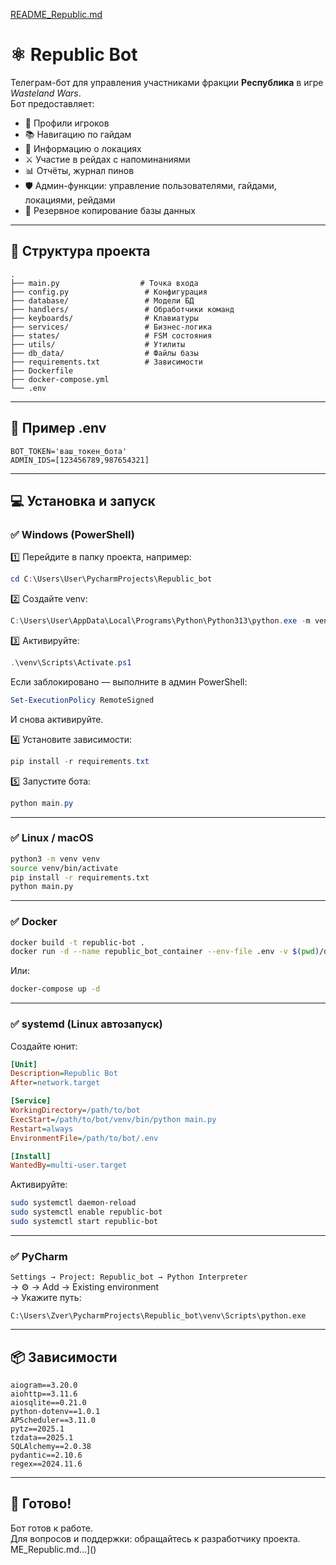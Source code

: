 [README_Republic.md](https://github.com/user-attachments/files/21024995/README_Republic.md)
# ⚛ Republic Bot

Телеграм-бот для управления участниками фракции **Республика** в игре *Wasteland Wars*.  
Бот предоставляет:
- 👤 Профили игроков
- 📚 Навигацию по гайдам
- 📍 Информацию о локациях
- ⚔ Участие в рейдах с напоминаниями
- 📊 Отчёты, журнал пинов
- 🛡 Админ-функции: управление пользователями, гайдами, локациями, рейдами
- 💾 Резервное копирование базы данных

---

## 📂 Структура проекта

```
.
├── main.py                  # Точка входа
├── config.py                 # Конфигурация
├── database/                 # Модели БД
├── handlers/                 # Обработчики команд
├── keyboards/                # Клавиатуры
├── services/                 # Бизнес-логика
├── states/                   # FSM состояния
├── utils/                    # Утилиты
├── db_data/                  # Файлы базы
├── requirements.txt          # Зависимости
├── Dockerfile
├── docker-compose.yml
└── .env
```

---

## 🔑 Пример .env

```env
BOT_TOKEN='ваш_токен_бота'
ADMIN_IDS=[123456789,987654321]
```

---

## 💻 Установка и запуск

### ✅ Windows (PowerShell)

1️⃣ Перейдите в папку проекта, например:
```powershell
cd C:\Users\User\PycharmProjects\Republic_bot
```

2️⃣ Создайте venv:
```powershell
C:\Users\User\AppData\Local\Programs\Python\Python313\python.exe -m venv venv
```

3️⃣ Активируйте:
```powershell
.\venv\Scripts\Activate.ps1
```
Если заблокировано — выполните в админ PowerShell:
```powershell
Set-ExecutionPolicy RemoteSigned
```
И снова активируйте.

4️⃣ Установите зависимости:
```powershell
pip install -r requirements.txt
```

5️⃣ Запустите бота:
```powershell
python main.py
```

---

### ✅ Linux / macOS

```bash
python3 -m venv venv
source venv/bin/activate
pip install -r requirements.txt
python main.py
```

---

### ✅ Docker

```bash
docker build -t republic-bot .
docker run -d --name republic_bot_container --env-file .env -v $(pwd)/db_data:/app/db_data republic-bot
```
Или:
```bash
docker-compose up -d
```

---

### ✅ systemd (Linux автозапуск)

Создайте юнит:
```ini
[Unit]
Description=Republic Bot
After=network.target

[Service]
WorkingDirectory=/path/to/bot
ExecStart=/path/to/bot/venv/bin/python main.py
Restart=always
EnvironmentFile=/path/to/bot/.env

[Install]
WantedBy=multi-user.target
```
Активируйте:
```bash
sudo systemctl daemon-reload
sudo systemctl enable republic-bot
sudo systemctl start republic-bot
```

---

### ✅ PyCharm

`Settings → Project: Republic_bot → Python Interpreter`  
→ ⚙ → Add → Existing environment  
→ Укажите путь:
```
C:\Users\Zver\PycharmProjects\Republic_bot\venv\Scripts\python.exe
```

---

## 📦 Зависимости

```
aiogram==3.20.0
aiohttp==3.11.6
aiosqlite==0.21.0
python-dotenv==1.0.1
APScheduler==3.11.0
pytz==2025.1
tzdata==2025.1
SQLAlchemy==2.0.38
pydantic==2.10.6
regex==2024.11.6
```

---

## 🎯 Готово!

Бот готов к работе.  
Для вопросов и поддержки: обращайтесь к разработчику проекта.
ME_Republic.md…]()
